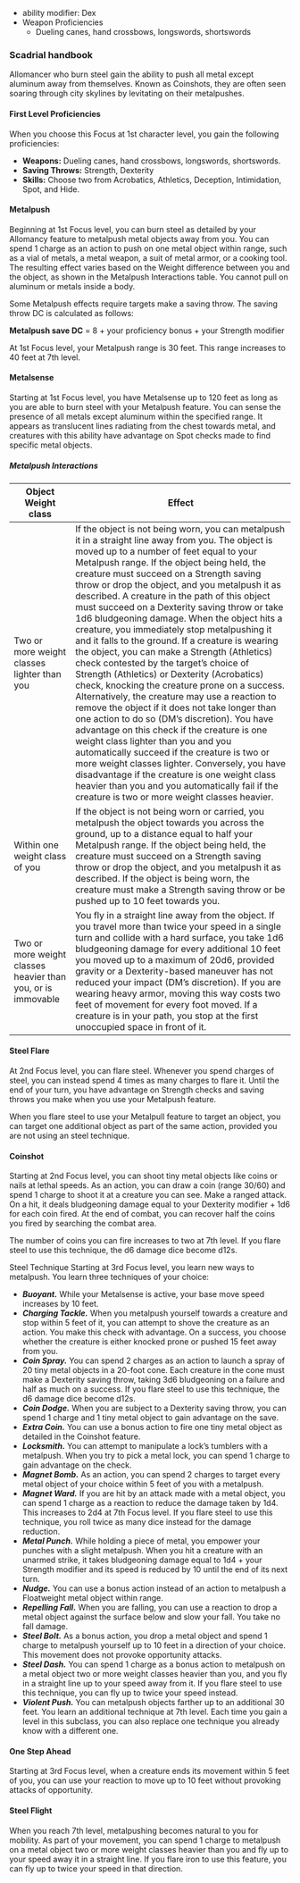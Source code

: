 - ability modifier: Dex
- Weapon Proficiencies
	- Dueling canes, hand crossbows, longswords, shortswords


### Scadrial handbook

Allomancer who burn steel gain the ability to push all metal except aluminum away from themselves. Known as Coinshots, they are often seen soaring through city skylines by levitating on their metalpushes.

#### First Level Proficiencies

When you choose this Focus at 1st character level, you gain the following proficiencies:

-   **Weapons:** Dueling canes, hand crossbows, longswords, shortswords.
-   **Saving Throws:** Strength, Dexterity
-   **Skills:** Choose two from Acrobatics, Athletics, Deception, Intimidation, Spot, and Hide.

#### Metalpush

Beginning at 1st Focus level, you can burn steel as detailed by your Allomancy feature to metalpush metal objects away from you. You can spend 1 charge as an action to push on one metal object within range, such as a vial of metals, a metal weapon, a suit of metal armor, or a cooking tool. The resulting effect varies based on the Weight difference between you and the object, as shown in the Metalpush Interactions table. You cannot pull on aluminum or metals inside a body.

Some Metalpush effects require targets make a saving throw. The saving throw DC is calculated as follows:

**Metalpush save DC** = 8 + your proficiency bonus + your Strength modifier

At 1st Focus level, your Metalpush range is 30 feet. This range increases to 40 feet at 7th level.

#### Metalsense

Starting at 1st Focus level, you have Metalsense up to 120 feet as long as you are able to burn steel with your Metalpush feature. You can sense the presence of all metals except aluminum within the specified range. It appears as translucent lines radiating from the chest towards metal, and creatures with this ability have advantage on Spot checks made to find specific metal objects.

##### Metalpush Interactions

| Object Weight class                                      	| Effect                                                                                                                                                                                                                                                                                                                                                                                                                                                                                                                                                                                                                                                                                                                                                                                                                                                                                                                                                                                                                                                                                                                                                                                                                                                     |
|---------------------------------------------------------------|----------------------------------------------------------------------------------------------------------------------------------------------------------------------------------------------------------------------------------------------------------------------------------------------------------------------------------------------------------------------------------------------------------------------------------------------------------------------------------------------------------------------------------------------------------------------------------------------------------------------------------------------------------------------------------------------------------------------------------------------------------------------------------------------------------------------------------------------------------------------------------------------------------------------------------------------------------------------------------------------------------------------------------------------------------------------------------------------------------------------------------------------------------------------------------------------------------------------------------------------------|
| Two or more weight classes lighter than you                   | If the object is not being worn, you can metalpush it in a straight line away from you. The object is moved up to a number of feet equal to your Metalpush range. If the object being held, the creature must succeed on a Strength saving throw or drop the object, and you metalpush it as described.     A creature in the path of this object must succeed on a Dexterity saving throw or take 1d6 bludgeoning damage. When the object hits a creature, you immediately stop metalpushing it and it falls to the ground.     If a creature is wearing the object, you can make a Strength (Athletics) check contested by the target’s choice of Strength (Athletics) or Dexterity (Acrobatics) check, knocking the creature prone on a success. Alternatively, the creature may use a reaction to remove the object if it does not take longer than one action to do so (DM’s discretion). You have advantage on this check if the creature is one weight class lighter than you and you automatically succeed if the creature is two or more weight classes lighter. Conversely, you have disadvantage if the creature is one weight class heavier than you and you automatically fail if the creature is two or more weight classes heavier. |
| Within one weight class of you                                | If the object is not being worn or carried, you metalpush the object towards you across the ground, up to a distance equal to half your Metalpush range. If the object being held, the creature must succeed on a Strength saving throw or drop the object, and you metalpush it as described.    If the object is being worn, the creature must make a Strength saving throw or be pushed up to 10 feet towards you.                                                                                                                                                                                                                                                                                                                                                                                                                                                                                                                                                                                                                                                                                                                                                                                                                              |
| Two or more weight classes heavier than you, or is immovable  | You fly in a straight line away from the object. If you travel more than twice your speed in a single turn and collide with a hard surface, you take 1d6 bludgeoning damage for every additional 10 feet you moved up to a maximum of 20d6, provided gravity or a Dexterity-based maneuver has not reduced your impact (DM’s discretion). If you are wearing heavy armor, moving this way costs two feet of movement for every foot moved.    If a creature is in your path, you stop at the first unoccupied space in front of it.                                                                                                                                                                                                                                                                                                                                                                                                                                                                                                                                                                                                                                                                                                                |

#### Steel Flare

At 2nd Focus level, you can flare steel. Whenever you spend charges of steel, you can instead spend 4 times as many charges to flare it. Until the end of your turn, you have advantage on Strength checks and saving throws you make when you use your Metalpush feature.

When you flare steel to use your Metalpull feature to target an object, you can target one additional object as part of the same action, provided you are not using an steel technique.

#### Coinshot

Starting at 2nd Focus level, you can shoot tiny metal objects like coins or nails at lethal speeds. As an action, you can draw a coin (range 30/60) and spend 1 charge to shoot it at a creature you can see. Make a ranged attack. On a hit, it deals bludgeoning damage equal to your Dexterity modifier + 1d6 for each coin fired. At the end of combat, you can recover half the coins you fired by searching the combat area.

The number of coins you can fire increases to two at 7th level. If you flare steel to use this technique, the d6 damage dice become d12s.

Steel Technique Starting at 3rd Focus level, you learn new ways to metalpush. You learn three techniques of your choice:
-   _**Buoyant.**_ While your Metalsense is active, your base move speed increases by 10 feet.
-   _**Charging Tackle.**_ When you metalpush yourself towards a creature and stop within 5 feet of it, you can attempt to shove the creature as an action. You make this check with advantage. On a success, you choose whether the creature is either knocked prone or pushed 15 feet away from you.
-   _**Coin Spray.**_ You can spend 2 charges as an action to launch a spray of 20 tiny metal objects in a 20-foot cone. Each creature in the cone must make a Dexterity saving throw, taking 3d6 bludgeoning on a failure and half as much on a success. If you flare steel to use this technique, the d6 damage dice become d12s.
-   _**Coin Dodge.**_ When you are subject to a Dexterity saving throw, you can spend 1 charge and 1 tiny metal object to gain advantage on the save.
-   _**Extra Coin.**_ You can use a bonus action to fire one tiny metal object as detailed in the Coinshot feature.
-   _**Locksmith.**_ You can attempt to manipulate a lock’s tumblers with a metalpush. When you try to pick a metal lock, you can spend 1 charge to gain advantage on the check.
-   _**Magnet Bomb.**_ As an action, you can spend 2 charges to target every metal object of your choice within 5 feet of you with a metalpush.
-   _**Magnet Ward.**_ If you are hit by an attack made with a metal object, you can spend 1 charge as a reaction to reduce the damage taken by 1d4. This increases to 2d4 at 7th Focus level. If you flare steel to use this technique, you roll twice as many dice instead for the damage reduction.
-   _**Metal Punch.**_ While holding a piece of metal, you empower your punches with a slight metalpush. When you hit a creature with an unarmed strike, it takes bludgeoning damage equal to 1d4 + your Strength modifier and its speed is reduced by 10 until the end of its next turn.
-   _**Nudge.**_ You can use a bonus action instead of an action to metalpush a Floatweight metal object within range.
-   _**Repelling Fall.**_ When you are falling, you can use a reaction to drop a metal object against the surface below and slow your fall. You take no fall damage.
-   _**Steel Bolt.**_ As a bonus action, you drop a metal object and spend 1 charge to metalpush yourself up to 10 feet in a direction of your choice. This movement does not provoke opportunity attacks.
-   _**Steel Dash.**_ You can spend 1 charge as a bonus action to metalpush on a metal object two or more weight classes heavier than you, and you fly in a straight line up to your speed away from it. If you flare steel to use this technique, you can fly up to twice your speed instead.
-   _**Violent Push.**_ You can metalpush objects farther up to an additional 30 feet. 
You learn an additional technique at 7th level. Each time you gain a level in this subclass, you can also replace one technique you already know with a different one.

#### One Step Ahead

Starting at 3rd Focus level, when a creature ends its movement within 5 feet of you, you can use your reaction to move up to 10 feet without provoking attacks of opportunity.

#### Steel Flight

When you reach 7th level, metalpushing becomes natural to you for mobility. As part of your movement, you can spend 1 charge to metalpush on a metal object two or more weight classes heavier than you and fly up to your speed away it in a straight line. If you flare iron to use this feature, you can fly up to twice your speed in that direction.
